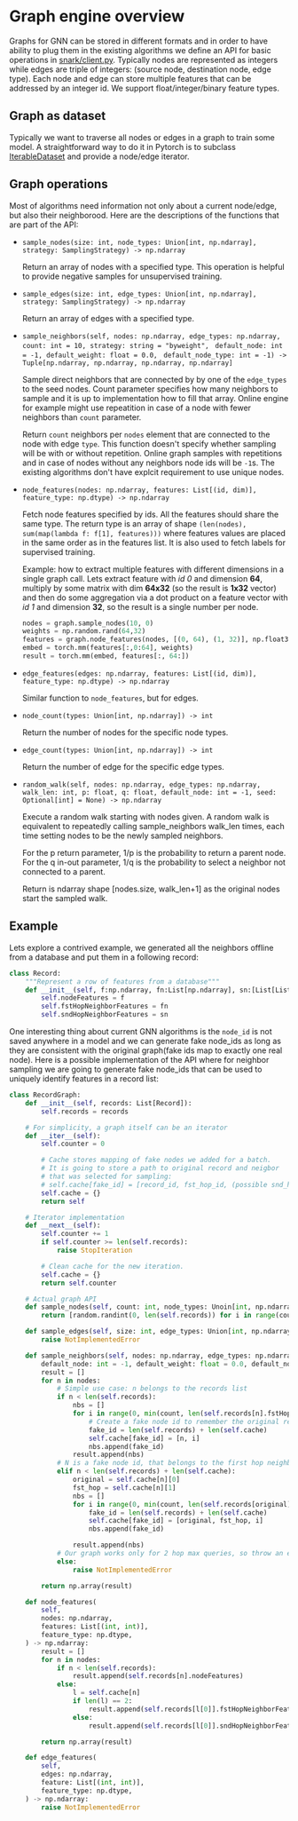 # Graph engine overview

Graphs for GNN can be stored in different formats and in order to have ability to plug them in the existing
algorithms we define an API for basic operations in
[snark/client.py](https://github.com/microsoft/DeepGNN/blob/main/src/snark/client.py).
Typically nodes are represented as integers while edges are triple of integers:
(source node, destination node, edge type). Each node and edge can store multiple features that can be addressed
by an integer id. We support float/integer/binary feature types.


## Graph as dataset

Typically we want to traverse all nodes or edges in a graph to train some model. A straightforward way to do it
in Pytorch is to subclass [IterableDataset](https://pytorch.org/docs/stable/data.html#iterable-style-datasets)
and provide a node/edge iterator.

## Graph operations

Most of algorithms need information not only about a current node/edge, but also their neighborood.
Here are the descriptions of the functions that are part of the API:
- `sample_nodes(size: int, node_types: Union[int, np.ndarray], strategy: SamplingStrategy) -> np.ndarray`

    Return an array of nodes with a specified type. This operation is helpful to provide negative samples
    for unsupervised training.

- `sample_edges(size: int, edge_types: Union[int, np.ndarray], strategy: SamplingStrategy) -> np.ndarray`

    Return an array of edges with a specified type.

- `sample_neighbors(self, nodes: np.ndarray, edge_types: np.ndarray, count: int = 10, strategy: string = "byweight", `
  `default_node: int = -1, default_weight: float = 0.0, `
  `default_node_type: int = -1) -> Tuple[np.ndarray, np.ndarray, np.ndarray, np.ndarray]`

    Sample direct neighbors that are connected by by one of the `edge_types` to the seed nodes.
    Count parameter specifies how many neighbors to sample and it is up to implementation how to fill that array.
    Online engine for example might use repeatition in case of a node with fewer neighbors than `count` parameter.

    Return `count` neighbors per `nodes` element that are connected to the node with edge `type`. This function
    doesn't specify whether sampling will be with or without repetition. Online graph samples with repetitions
    and in case of nodes without any neighbors node ids will be `-1`s. The existing algorithms don't have explcit
    requirement to use unique nodes.

- `node_features(nodes: np.ndarray, features: List[(id, dim)], feature_type: np.dtype) -> np.ndarray`

    Fetch node features specified by ids. All the features should share the same type. The return type is an array
    of shape `(len(nodes), sum(map(lambda f: f[1], features)))` where features values are placed in the same order
    as in the features list. It is also used to fetch labels for supervised training.

    Example: how to extract multiple features with different dimensions in a single graph call. Lets extract
    feature with *id 0* and dimension **64**, multiply by some matrix with dim **64x32** (so the result is
    **1x32** vector) and then do some aggregation via a dot product on a feature vector with *id 1* and dimension
    **32**, so the result is a single number per node.
    ```python
    nodes = graph.sample_nodes(10, 0)
    weights = np.random.rand(64,32)
    features = graph.node_features(nodes, [(0, 64), (1, 32)], np.float32)
    embed = torch.mm(features[:,0:64], weights)
    result = torch.mm(embed, features[:, 64:])
    ```

- `edge_features(edges: np.ndarray, features: List[(id, dim)], feature_type: np.dtype) -> np.ndarray`

    Similar function to `node_features`, but for edges.

- `node_count(types: Union[int, np.ndarray]) -> int`

    Return the number of nodes for the specific node types.

- `edge_count(types: Union[int, np.ndarray]) -> int`

    Return the number of edge for the specific edge types.

- `random_walk(self, nodes: np.ndarray, edge_types: np.ndarray, walk_len: int, p: float, q: float, default_node: int = -1, seed: Optional[int] = None) -> np.ndarray`

    Execute a random walk starting with nodes given. A random walk is equivalent to repeatedly calling sample_neighbors walk_len times, each time setting nodes to be the newly sampled neighbors.

    For the p return parameter, 1/p is the probability to return a parent node.
    For the q in-out parameter, 1/q is the probability to select a neighbor not connected to a parent.

    Return is ndarray shape [nodes.size, walk_len+1] as the original nodes start the sampled walk.

## Example

Lets explore a contrived example, we generated all the neighbors offline from a database and put them in a
following record:
```python
class Record:
    """Represent a row of features from a database"""
    def __init__(self, f:np.ndarray, fn:List[np.ndarray], sn:[List[List[np.ndarray]]]):
        self.nodeFeatures = f
        self.fstHopNeighborFeatures = fn
        self.sndHopNeighborFeatures = sn
```

One interesting thing about current GNN algorithms is the `node_id` is not saved anywhere in a model and we can
generate fake node_ids as long as they are consistent with the original graph(fake ids map to exactly one real
node). Here is a possible implementation of the API where for neighbor sampling we are going to generate fake
node_ids that can be used to uniquely identify features in a record list:
```python
class RecordGraph:
    def __init__(self, records: List[Record]):
        self.records = records

    # For simplicity, a graph itself can be an iterator
    def __iter__(self):
        self.counter = 0

        # Cache stores mapping of fake nodes we added for a batch.
        # It is going to store a path to original record and neigbor
        # that was selected for sampling:
        # self.cache[fake_id] = [record_id, fst_hop_id, (possible snd_hop_id)]
        self.cache = {}
        return self

    # Iterator implementation
    def __next__(self):
        self.counter += 1
        if self.counter >= len(self.records):
            raise StopIteration

        # Clean cache for the new iteration.
        self.cache = {}
        return self.counter

    # Actual graph API
    def sample_nodes(self, count: int, node_types: Unoin[int, np.ndarray], strategy: SamplingStrategy) -> np.ndarray:
        return [random.randint(0, len(self.records)) for i in range(count)]

    def sample_edges(self, size: int, edge_types: Union[int, np.ndarray], strategy: SamplingStrategy) -> np.ndarray:
        raise NotImplementedError

    def sample_neighbors(self, nodes: np.ndarray, edge_types: np.ndarray, count: int = 10,
        default_node: int = -1, default_weight: float = 0.0, default_node_type: int = -1) -> np.ndarray:
        result = []
        for n in nodes:
            # Simple use case: n belongs to the records list
            if n < len(self.records):
                nbs = []
                for i in range(0, min(count, len(self.records[n].fstHopNeighborFeatures))):
                    # Create a fake node id to remember the original record
                    fake_id = len(self.records) + len(self.cache)
                    self.cache[fake_id] = [n, i]
                    nbs.append(fake_id)
                result.append(nbs)
            # N is a fake node id, that belongs to the first hop neighbors.
            elif n < len(self.records) + len(self.cache):
                original = self.cache[n][0]
                fst_hop = self.cache[n][1]
                nbs = []
                for i in range(0, min(count, len(self.records[original].sndHopNeighborFeatures))):
                    fake_id = len(self.records) + len(self.cache)
                    self.cache[fake_id] = [original, fst_hop, i]
                    nbs.append(fake_id)

                result.append(nbs)
            # Our graph works only for 2 hop max queries, so throw an exception.
            else:
                raise NotImplementedError

        return np.array(result)

    def node_features(
        self,
        nodes: np.ndarray,
        features: List[(int, int)],
        feature_type: np.dtype,
    ) -> np.ndarray:
        result = []
        for n in nodes:
            if n < len(self.records):
                result.append(self.records[n].nodeFeatures)
            else:
                l = self.cache[n]
                if len(l) == 2:
                    result.append(self.records[l[0]].fstHopNeighborFeatures[l[1]])
                else:
                    result.append(self.records[l[0]].sndHopNeighborFeatures[l[1]][l[2]])

        return np.array(result)

    def edge_features(
        self,
        edges: np.ndarray,
        feature: List[(int, int)],
        feature_type: np.dtype,
    ) -> np.ndarray:
        raise NotImplementedError
```
